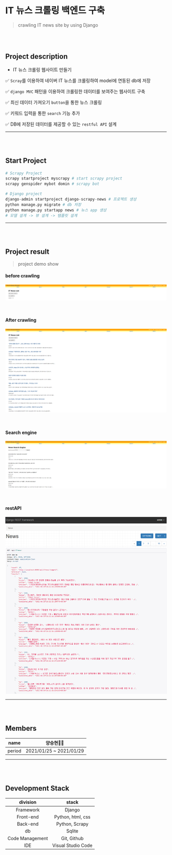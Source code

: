 # IT 뉴스 크롤링 백엔드 구축

> crawling IT news site by using Django

<br/><br/>

## Project description

- IT 뉴스 크롤링 웹사이트 만들기

✅ `Scray`를 이용하여 네이버 IT 뉴스를 크롤링하여 model에 연동된 db에 저장

✅ `django MVC` 패턴을 이용하여 크롤링한 데이터를 보여주는 웹사이트 구축

✅ 최신 데이터 가져오기 `button`을 통한 뉴스 크롤링

✅ 키워드 입력을 통한 `search` 기능 추가

✅ DB에 저장된 데이터를 제공할 수 있는 `restful API` 설계





---

<br/><br/>

## Start Project 

```python
# Scrapy Project
scrapy startproject myscrapy # start scrapy project
scrapy genspider mybot domin # scrapy bot
```

```python
# Django project
django-admin startproject django-scrapy-news # 프로젝트 생성 
python manage.py migrate # db 저장
python manage.py startapp news # 뉴스 app 생성
# 모델 설계 -> 뷰 설계 -> 템플릿 설계
```





---

<br/><br/>

## Project result

> project demo show

#### before crawling

![image-20210129161808813](README.assets/image-20210129161808813.png)

<br/>

#### After crawling

![image-20210129161636762](README.assets/image-20210129161636762.png)

<br/>

#### Search engine

![image-20210129162335256](README.assets/image-20210129162335256.png)

<br/>

#### restAPI

![image-20210129163053766](README.assets/image-20210129163053766.png)

---

<br/><br/>

## Members

| name   | 양승현🧑‍💻                |
| ------ | ----------------------- |
| period | 2021/01/25 ~ 2021/01/29 |





---



<br/><br/>

## Development Stack

|    division     |       stack        |
| :-------------: | :----------------: |
|    Framework    |       Django       |
|    Front-end    | Python, html, css  |
|    Back-end     |   Python, Scrapy   |
|       db        |       Sqlite       |
| Code Management |    Git, Github     |
|       IDE       | Visual Studio Code |

